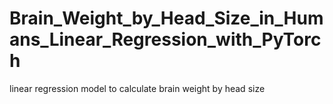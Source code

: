 # Brain_Weight_by_Head_Size_in_Humans_Linear_Regression_with_PyTorch
linear regression model to calculate brain weight by head size
